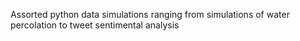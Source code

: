 Assorted python data simulations ranging from simulations of water percolation to tweet sentimental analysis
